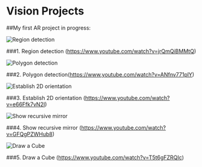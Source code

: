 # Vision Projects

##My first AR project in progress:

![Region detection](https://raw.github.com/Staticity/vision/master/images/square_detect/step_1.png)

###1. Region detection (https://www.youtube.com/watch?v=jrQmQiBMMtQ)

![Polygon detection](https://raw.github.com/Staticity/vision/master/images/square_detect/step_2.png
)

###2. Polygon detection(https://www.youtube.com/watch?v=ANfnv771plY)

![Establish 2D orientation](https://raw.github.com/Staticity/vision/master/images/square_detect/step_3.png)

###3. Establish 2D orientation (https://www.youtube.com/watch?v=e66Ffk7vN2I)

![Show recursive mirror](https://raw.github.com/Staticity/vision/master/images/square_detect/step_4.png) 

###4. Show recursive mirror (https://www.youtube.com/watch?v=GFQgPZWHub8)

![Draw a Cube](https://raw.github.com/Staticity/vision/master/images/square_detect/step_5.png)

###5. Draw a Cube (https://www.youtube.com/watch?v=T5t6gFZRQIc)